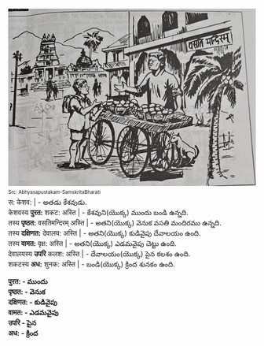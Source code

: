 ![alt text](20240825_173700.jpg)
<sub><sup>Src: Abhyasapustakam-SamskritaBharati</sup></sub>  
स: केशव: | - అతడు కేశవుడు.   
केशवस्य **पुरत:** शकट: अस्ति | - కేశవుని(యొక్క) ముందు బండి ఉన్నది.   
तस्य **पृष्ठत:** वसतिमन्दिरम् अस्ति | - అతని(యొక్క) వెనుక వసతి మందిరము ఉన్నది.  
तस्य **दक्षिणत:** देवालय: अस्ति | - అతని(యొక్క) కుడివైపు దేవాలయం ఉంది.  
तस्य **वामत:** वृक्ष: अस्ति | - అతని(యొక్క) ఎడమవైపు చెట్టు ఉంది.  
देवालयस्य **उपरि** कलश: अस्ति | - దేవాలయం(యొక్క) పైన కలశం ఉంది.  
शकटस्य **अध:** शुनक: अस्ति | - బండి(యొక్క) క్రింద శునకం ఉంది. 

**पुरत: - ముందు**  
**पृष्ठत: - వెనుక**  
**दक्षिणत: - కుడివైపు**  
**वामत: - ఎడమవైపు**  
**उपरि - పైన**  
**अध: - క్రింద**  